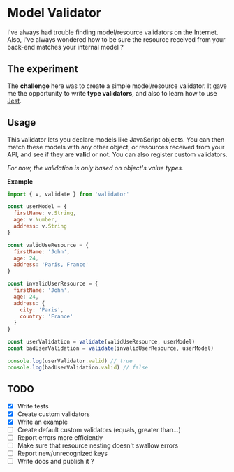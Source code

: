 # Model Validator

I've always had trouble finding model/resource validators on the Internet. Also, I've always wondered how to be sure the resource received from your back-end matches your internal model ?

## The experiment

The **challenge** here was to create a simple model/resource validator. It gave me the opportunity to write **type validators**, and also to learn how to use [Jest](https://facebook.github.io/jest/).

## Usage

This validator lets you declare models like JavaScript objects. You can then match these models with any other object, or resources received from your API, and see if they are **valid** or not. You can also register custom validators.

_For now, the validation is only based on object's value types._

**Example**

```js
import { v, validate } from 'validator'

const userModel = {
  firstName: v.String,
  age: v.Number,
  address: v.String
}

const validUseResource = {
  firstName: 'John',
  age: 24,
  address: 'Paris, France'
}

const invalidUserResource = {
  firstName: 'John',
  age: 24,
  address: {
    city: 'Paris',
    country: 'France'
  }
}

const userValidation = validate(validUseResource, userModel)
const badUserValidation = validate(invalidUserResource, userModel)

console.log(userValidator.valid) // true
console.log(badUserValidation.valid) // false
```

## TODO

- [x] Write tests
- [x] Create custom validators
- [x] Write an example
- [ ] Create default custom validators (equals, greater than...)
- [ ] Report errors more efficiently
- [ ] Make sure that resource nesting doesn't swallow errors
- [ ] Report new/unrecognized keys
- [ ] Write docs and publish it ?